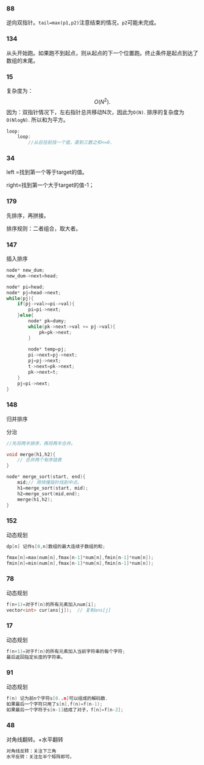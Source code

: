 ###  88

逆向双指针。`tail=max(p1,p2)`注意结束的情况，`p2`可能未完成。

### 134

从头开始跑。如果跑不到起点，则从起点的下一个位置跑。终止条件是起点到达了数组的末尾。

### 15

复杂度为：
$$
O(N^{2}).
$$
因为：双指针情况下，左右指针总共移动N次，因此为`O(N)`. 排序的复杂度为`O(NlogN)`. 所以和为平方。

```c
loop:
	loop:
		//从后往前找一个值，直到三数之和<=0.
```



### 34

left =找到第一个等于target的值。

right=找到第一个大于target的值-1；

### 179

先排序，再拼接。

排序规则：二者组合，取大者。

### 147

插入排序

```c++
node* new_dum;
new_dum->next=head;

node* pi=head;
node* pj=head->next;
while(pj){
    if(pj->val>=pi->val){
        pi=pi->next;
    }else{
        node* pk=dumy;
        while(pk->next->val <= pj->val){
            pk=pk->next;
        }
        
        node* temp=pj;
        pi->next=pj->next;
        pj=pj->next;
        t->next=pk->next;
        pk->next=t;
    }
    pj=pi->next;
}
```



### 148

归并排序

分治

```c++
//先将两半排序，再将两半合并。

void merge(h1,h2){
    // 合并两个有序链表
}

node* merge_sort(start, end){
    mid;// 用快慢指针找到中点。
    h1=merge_sort(start, mid);
    h2=merge_sort(mid,end);
    merge(h1,h2);
}


```



### 152

动态规划

```c
dp[n] 记作s[0,n]数组的最大连续子数组的和;

fmax[n]=max(num[n],fmax[n-1]*num[n],fmin[n-1]*num[n]);
fmin[n]=min(num[n],fmax[n-1]*num[n],fmin[n-1]*num[n]);
```





### 78

动态规划

```c++
f(n+1)=对于f(n)的所有元素加入num[i];
vector<int> cur(ans[j]);  // 复制ans[j]
```

### 17

动态规划

```c++
f(n+1)=对于f(n)的所有元素加入当前字符串的每个字符;
最后返回指定长度的字符串。
```

### 91

动态规划

```c++
f(n) 记为前n个字符s[0..n]可以组成的解码数.
如果最后一个字符只用了s[n],f(n)=f(n-1);
如果最后一个字符于s[n-1]结成了对子，f[n]=f[n-2];
```



### 48

对角线翻转。+水平翻转

```c
对角线反转：关注下三角
水平反转：关注左半个矩阵即可。
```

